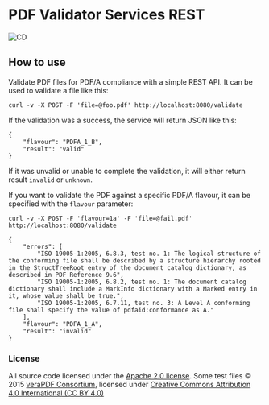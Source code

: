 # PDF Validator Services REST
![CD](https://github.com/vetler/pdfvalidator-services-rest/workflows/Continous%20deployment%20of%20master/badge.svg)

## How to use

Validate PDF files for PDF/A compliance with a simple REST API.
It can be used to validate a file like this:

    curl -v -X POST -F 'file=@foo.pdf' http://localhost:8080/validate  
    
If the validation was a success, the service will return JSON like this:

    {
        "flavour": "PDFA_1_B",
        "result": "valid"
    }

If it was unvalid or unable to complete the validation, it will either return
result `invalid` or `unknown`.

If you want to validate the PDF against a specific PDF/A flavour, it can be
specified with the `flavour` parameter:

    curl -v -X POST -F 'flavour=1a' -F 'file=@fail.pdf' http://localhost:8080/validate
    
    {
        "errors": [
            "ISO 19005-1:2005, 6.8.3, test no. 1: The logical structure of the conforming file shall be described by a structure hierarchy rooted in the StructTreeRoot entry of the document catalog dictionary, as described in PDF Reference 9.6",
            "ISO 19005-1:2005, 6.8.2, test no. 1: The document catalog dictionary shall include a MarkInfo dictionary with a Marked entry in it, whose value shall be true.",
            "ISO 19005-1:2005, 6.7.11, test no. 3: A Level A conforming file shall specify the value of pdfaid:conformance as A."
        ],
        "flavour": "PDFA_1_A",
        "result": "invalid"
    }

### License
All source code licensed under the [Apache 2.0 license](http://www.apache.org/licenses/LICENSE-2.0).
Some test files © 2015 [veraPDF Consortium](http://www.verapdf.org "veraPDF Project home page"), licensed under [Creative Commons Attribution 4.0 International (CC BY 4.0)](https://creativecommons.org/licenses/by/4.0/)
